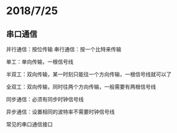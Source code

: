 
# 2018/7/25
## 串口通信

并行通信：按位传输
串行通信：按一个比特来传输

单工：单向传输，一根信号线

半双工：双向传输，某一时刻只能往一个方向传输，一根信号线就可以了

全双工：双向传输，同时往两个方向传输，一般需要有两根信号线


同步通信：必须有同步时钟信号线

异步通信：设置相同的波特率不需要时钟信号线


常见的串口通信接口



